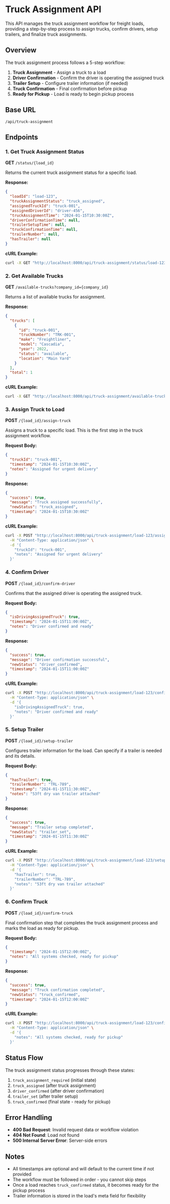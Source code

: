 # Truck Assignment API

This API manages the truck assignment workflow for freight loads, providing a step-by-step process to assign trucks, confirm drivers, setup trailers, and finalize truck assignments.

## Overview

The truck assignment process follows a 5-step workflow:
1. **Truck Assignment** - Assign a truck to a load
2. **Driver Confirmation** - Confirm the driver is operating the assigned truck
3. **Trailer Setup** - Configure trailer information (if needed)
4. **Truck Confirmation** - Final confirmation before pickup
5. **Ready for Pickup** - Load is ready to begin pickup process

## Base URL
```
/api/truck-assignment
```

## Endpoints

### 1. Get Truck Assignment Status
**GET** `/status/{load_id}`

Returns the current truck assignment status for a specific load.

**Response:**
```json
{
  "loadId": "load-123",
  "truckAssignmentStatus": "truck_assigned",
  "assignedTruckId": "truck-001",
  "assignedDriverId": "driver-456",
  "truckAssignmentTime": "2024-01-15T10:30:00Z",
  "driverConfirmationTime": null,
  "trailerSetupTime": null,
  "truckConfirmationTime": null,
  "trailerNumber": null,
  "hasTrailer": null
}
```

**cURL Example:**
```bash
curl -X GET "http://localhost:8000/api/truck-assignment/status/load-123"
```

### 2. Get Available Trucks
**GET** `/available-trucks?company_id={company_id}`

Returns a list of available trucks for assignment.

**Response:**
```json
{
  "trucks": [
    {
      "id": "truck-001",
      "truckNumber": "TRK-001",
      "make": "Freightliner",
      "model": "Cascadia",
      "year": 2022,
      "status": "available",
      "location": "Main Yard"
    }
  ],
  "total": 1
}
```

**cURL Example:**
```bash
curl -X GET "http://localhost:8000/api/truck-assignment/available-trucks?company_id=company-123"
```

### 3. Assign Truck to Load
**POST** `/{load_id}/assign-truck`

Assigns a truck to a specific load. This is the first step in the truck assignment workflow.

**Request Body:**
```json
{
  "truckId": "truck-001",
  "timestamp": "2024-01-15T10:30:00Z",
  "notes": "Assigned for urgent delivery"
}
```

**Response:**
```json
{
  "success": true,
  "message": "Truck assigned successfully",
  "newStatus": "truck_assigned",
  "timestamp": "2024-01-15T10:30:00Z"
}
```

**cURL Example:**
```bash
curl -X POST "http://localhost:8000/api/truck-assignment/load-123/assign-truck" \
  -H "Content-Type: application/json" \
  -d '{
    "truckId": "truck-001",
    "notes": "Assigned for urgent delivery"
  }'
```

### 4. Confirm Driver
**POST** `/{load_id}/confirm-driver`

Confirms that the assigned driver is operating the assigned truck.

**Request Body:**
```json
{
  "isDrivingAssignedTruck": true,
  "timestamp": "2024-01-15T11:00:00Z",
  "notes": "Driver confirmed and ready"
}
```

**Response:**
```json
{
  "success": true,
  "message": "Driver confirmation successful",
  "newStatus": "driver_confirmed",
  "timestamp": "2024-01-15T11:00:00Z"
}
```

**cURL Example:**
```bash
curl -X POST "http://localhost:8000/api/truck-assignment/load-123/confirm-driver" \
  -H "Content-Type: application/json" \
  -d '{
    "isDrivingAssignedTruck": true,
    "notes": "Driver confirmed and ready"
  }'
```

### 5. Setup Trailer
**POST** `/{load_id}/setup-trailer`

Configures trailer information for the load. Can specify if a trailer is needed and its details.

**Request Body:**
```json
{
  "hasTrailer": true,
  "trailerNumber": "TRL-789",
  "timestamp": "2024-01-15T11:30:00Z",
  "notes": "53ft dry van trailer attached"
}
```

**Response:**
```json
{
  "success": true,
  "message": "Trailer setup completed",
  "newStatus": "trailer_set",
  "timestamp": "2024-01-15T11:30:00Z"
}
```

**cURL Example:**
```bash
curl -X POST "http://localhost:8000/api/truck-assignment/load-123/setup-trailer" \
  -H "Content-Type: application/json" \
  -d '{
    "hasTrailer": true,
    "trailerNumber": "TRL-789",
    "notes": "53ft dry van trailer attached"
  }'
```

### 6. Confirm Truck
**POST** `/{load_id}/confirm-truck`

Final confirmation step that completes the truck assignment process and marks the load as ready for pickup.

**Request Body:**
```json
{
  "timestamp": "2024-01-15T12:00:00Z",
  "notes": "All systems checked, ready for pickup"
}
```

**Response:**
```json
{
  "success": true,
  "message": "Truck confirmation completed",
  "newStatus": "truck_confirmed",
  "timestamp": "2024-01-15T12:00:00Z"
}
```

**cURL Example:**
```bash
curl -X POST "http://localhost:8000/api/truck-assignment/load-123/confirm-truck" \
  -H "Content-Type: application/json" \
  -d '{
    "notes": "All systems checked, ready for pickup"
  }'
```

## Status Flow

The truck assignment status progresses through these states:

1. `truck_assignment_required` (initial state)
2. `truck_assigned` (after truck assignment)
3. `driver_confirmed` (after driver confirmation)
4. `trailer_set` (after trailer setup)
5. `truck_confirmed` (final state - ready for pickup)

## Error Handling

- **400 Bad Request**: Invalid request data or workflow violation
- **404 Not Found**: Load not found
- **500 Internal Server Error**: Server-side errors

## Notes

- All timestamps are optional and will default to the current time if not provided
- The workflow must be followed in order - you cannot skip steps
- Once a load reaches `truck_confirmed` status, it becomes ready for the pickup process
- Trailer information is stored in the load's meta field for flexibility
